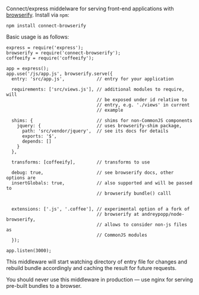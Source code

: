 Connect/express middelware for serving front-end applications with
[browserify][]. Install via `npm`:

    npm install connect-browserify

Basic usage is as follows:

    express = require('express');
    browserify = require('connect-browserify');
    coffeeify = require('coffeeify');

    app = express();
    app.use('/js/app.js', browserify.serve({
      entry: 'src/app.js',            // entry for your application

      requirements: ['src/views.js'], // additional modules to require, will
                                      // be exposed under id relative to
                                      // entry, e.g. './views' in current
                                      // example

      shims: {                        // shims for non-CommonJS components
        jquery: {                     // uses browserify-shim package,
          path: 'src/vendor/jquery',  // see its docs for details
          exports: '$',
          depends: []
        }
      },

      transforms: [coffeeify],        // transforms to use

      debug: true,                    // see browserify docs, other options are
      insertGlobals: true,            // also supported and will be passed to
                                      // browserify bundle() calll


      extensions: ['.js', '.coffee'], // experimental option of a fork of
                                      // browserify at andreypopp/node-browserify,
                                      // allows to consider non-js files as
                                      // CommonJS modules
      });

    app.listen(3000);

This middleware will start watching directory of entry file for changes and
rebuild bundle accordingly and caching the result for future requests.

You should never use this middleware in production — use nginx for serving
pre-built bundles to a browser.

[browserify]: http://browserify.org
